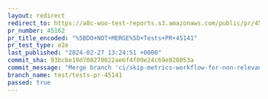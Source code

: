 ```yaml
---
layout: redirect
redirect_to: https://a8c-woo-test-reports.s3.amazonaws.com/public/pr/45162/e2e/index.html
pr_number: 45162
pr_title_encoded: "%5BDO+NOT+MERGE%5D+Tests+PR+45141"
pr_test_type: e2e
last_published: "2024-02-27 13:24:51 +0000"
commit_sha: 93bcbe19d708270022ae6f4f09e24c69e828053a
commit_message: "Merge branch 'ci/skip-metrics-workflow-for-non-relevant-updates' into…"
branch_name: test/tests-pr-45141
passed: true
---
```

